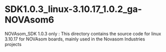 # SDK1.0.3_linux-3.10.17_1.0.2_ga-NOVAsom6
NOVAsom_SDK 1.0.3 only : This directory contains the source code for linux 3.10.17 for NOVAsom boards, mainly used in the Novasom Industries projects 
